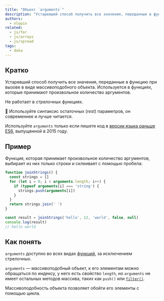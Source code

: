 ```yaml
---
title: "Объект `arguments`"
description: "Устаревший способ получить все значения, переданные в функцию при вызове."
authors:
  - nlopin
related:
  - js/for
  - js/arrays
  - js/spread
tags:
  - doka
---
```


## Кратко

Устаревший способ получить все значения, переданные в функцию при вызове в виде массивоподобного объекта. Используется в функциях, которые принимают произвольное количество аргументов.

Не работает в стрелочных функциях.

<aside>

🙅 Используйте синтаксис остаточных (_rest_) параметров, он современнее и лучше читается.

Используйте `arguments` только если пишете код в [версии языка раньше ES6](/js/language-versions/#obnovleniya-i-versii), выпущенной в 2015 году.

</aside>

## Пример

Функция, которая принимает произвольное количество аргументов, выбирает из них только строки и склеивает с помощью пробела:

```js
function joinStrings() {
  const strings = []
  for (let i = 0; i < arguments.length; i++) {
    if (typeof arguments[i] === 'string') {
      strings.push(arguments[i])
    }
  }
  return strings.join(' ')
}

const result = joinStrings('hello', 12, 'world', false, null)
console.log(result)
// hello world
```

## Как понять

`arguments` доступно во всех видах [функций](/js/function/), за исключением стрелочных.

`arguments` — массивоподобный объект, к его элементам можно обращаться по индексу, у него есть свойство `length`, но `arguments` не имеет остальных методов массива, таких как `push()` или [`filter()`](/js/array-filter/).

Массивоподобность объекта позволяет обойти его элементы с помощью цикла.
